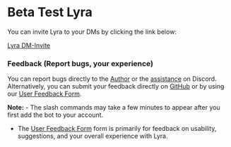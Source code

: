 # Beta Test Lyra

You can invite Lyra to your DMs by clicking the link below:

[Lyra DM-Invite](https://discord.com/oauth2/authorize?client_id=1385335501912932536&permissions=139586824256&integration_type=1&scope=bot+applications.commands)

### Feedback (Report bugs, your experience)

You can report bugs directly to the [Author]() or the [assistance]() on Discord. Alternatively, you can submit your feedback directly on [GitHub]() or by using our [User Feedback Form]().


**Note:** - The slash commands may take a few minutes to appear after you first add the bot to your account. 
 - The [User Feedback Form]() form is primarily for feedback on usability, suggestions, and your overall experience with Lyra.
